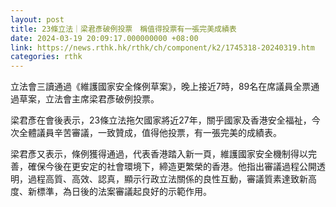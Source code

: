 ```yaml
---
layout: post
title: 23條立法｜梁君彥破例投票　稱值得投票有一張完美成績表
date: 2024-03-19 20:09:17.000000000 +08:00
link: https://news.rthk.hk/rthk/ch/component/k2/1745318-20240319.htm
categories: rthk
---
```


立法會三讀通過《維護國家安全條例草案》，晚上接近7時，89名在席議員全票通過草案，立法會主席梁君彥破例投票。

梁君彥在會後表示，23條立法拖欠國家將近27年，關乎國家及香港安全福祉，今次全體議員辛苦審議，一致贊成，值得他投票，有一張完美的成績表。 

梁君彥又表示，條例獲得通過，代表香港踏入新一頁，維護國家安全機制得以完善，確保今後在更安定的社會環境下，締造更繁榮的香港。他指出審議過程公開透明，過程高質、高效、認真，顯示行政立法關係的良性互動，審議質素達致新高度、新標準，為日後的法案審議起良好的示範作用。
